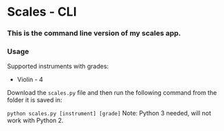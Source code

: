 # Scales - CLI
### This is the command line version of my scales app.

### Usage

Supported instruments with grades:
  * Violin - 4

Download the `scales.py` file and then run the following command from the folder it is saved in:

`python scales.py [instrument] [grade]`
Note: Python 3 needed, will not work with Python 2.
